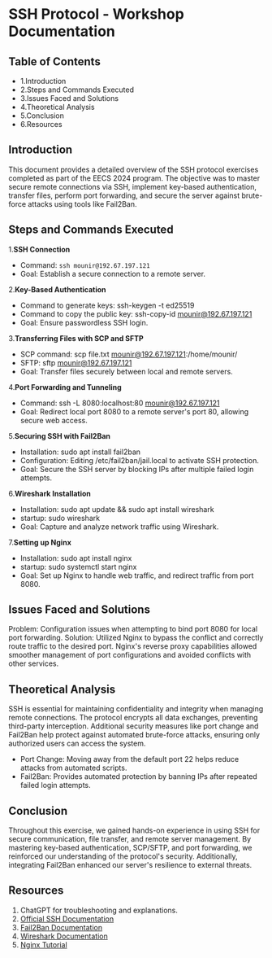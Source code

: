 # SSH Protocol - Workshop Documentation

## Table of Contents

- 1.Introduction
- 2.Steps and Commands Executed
- 3.Issues Faced and Solutions
- 4.Theoretical Analysis
- 5.Conclusion
- 6.Resources

## Introduction

This document provides a detailed overview of the SSH protocol exercises completed as part of the EECS 2024 program. The objective was to master secure remote connections via SSH, implement key-based authentication, transfer files, perform port forwarding, and secure the server against brute-force attacks using tools like Fail2Ban.

## Steps and Commands Executed

1.**SSH Connection**

- Command: `ssh mounir@192.67.197.121`
- Goal: Establish a secure connection to a remote server.

2.**Key-Based Authentication**

- Command to generate keys: ssh-keygen -t ed25519
- Command to copy the public key: ssh-copy-id mounir@192.67.197.121
- Goal: Ensure passwordless SSH login.

3.**Transferring Files with SCP and SFTP**

- SCP command: scp file.txt mounir@192.67.197.121:/home/mounir/
- SFTP: sftp mounir@192.67.197.121
- Goal: Transfer files securely between local and remote servers.

4.**Port Forwarding and Tunneling**

- Command: ssh -L 8080:localhost:80 mounir@192.67.197.121
- Goal: Redirect local port 8080 to a remote server's port 80, allowing secure web access.

5.**Securing SSH with Fail2Ban**

- Installation: sudo apt install fail2ban
- Configuration: Editing /etc/fail2ban/jail.local to activate SSH protection.
- Goal: Secure the SSH server by blocking IPs after multiple failed login attempts.

6.**Wireshark Installation**

- Installation: sudo apt update && sudo apt install wireshark
- startup: sudo wireshark
- Goal: Capture and analyze network traffic using Wireshark.

7.**Setting up Nginx**

- Installation: sudo apt install nginx
- startup: sudo systemctl start nginx
- Goal: Set up Nginx to handle web traffic, and redirect traffic from port 8080.


## Issues Faced and Solutions

Problem: Configuration issues when attempting to bind port 8080 for local port forwarding.
Solution: Utilized Nginx to bypass the conflict and correctly route traffic to the desired port. Nginx's reverse proxy capabilities allowed smoother management of port configurations and avoided conflicts with other services.

## Theoretical Analysis

SSH is essential for maintaining confidentiality and integrity when managing remote connections. The protocol encrypts all data exchanges, preventing third-party interception. Additional security measures like port change and Fail2Ban help protect against automated brute-force attacks, ensuring only authorized users can access the system.

   - Port Change: Moving away from the default port 22 helps reduce attacks from automated scripts.
   - Fail2Ban: Provides automated protection by banning IPs after repeated failed login attempts.

## Conclusion

Throughout this exercise, we gained hands-on experience in using SSH for secure communication, file transfer, and remote server management. By mastering key-based authentication, SCP/SFTP, and port forwarding, we reinforced our understanding of the protocol's security. Additionally, integrating Fail2Ban enhanced our server's resilience to external threats.

## Resources

1. ChatGPT for troubleshooting and explanations.
2. [Official SSH Documentation](https://man.openbsd.org/ssh)
3. [Fail2Ban Documentation](https://www.fail2ban.org/wiki/index.php/Main_Page)
4. [Wireshark Documentation](https://www.wireshark.org/docs/wsug_html_chunked/)
5. [Nginx Tutorial](https://www.nginx.com/resources/wiki/start/)
